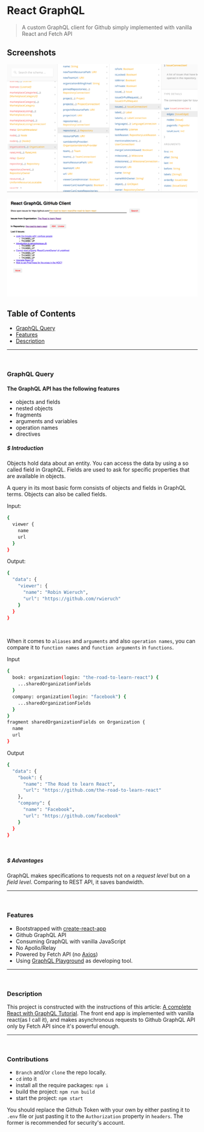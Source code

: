# React GraphQL

> A custom GraphQL client for Github simply implemented with vanilla React and Fetch API

## Screenshots

![An awesome example image](screenshots/1.png)

![An awesome example image](screenshots/2.png)

## Table of Contents

- [GraphQL Query](#graphql-query)
- [Features](#features)
- [Description](#description)

----
</br>

### GraphQL Query

#### The GraphQL API has the following features

- objects and fields
- nested objects
- fragments
- arguments and variables
- operation names
- directives

##### $ Introduction

Objects hold data about an entity. You can access the data by using a so called field in GraphQL. Fields are used to ask for specific properties that are available in objects.

A query in its most basic form consists of objects and fields in GraphQL terms. Objects can also be called fields.

Input:

```bash
{
  viewer {
    name
    url
  }
}
```

Output:

```bash
{
  "data": {
    "viewer": {
      "name": "Robin Wieruch",
      "url": "https://github.com/rwieruch"
    }
  }
}
```

</br>

When it comes to `aliases` and `arguments` and also `operation names`, you can compare it to `function names` and `function arguments` in `functions`.

Input

```bash
{
  book: organization(login: "the-road-to-learn-react") {
    ...sharedOrganizationFields
  }
  company: organization(login: "facebook") {
    ...sharedOrganizationFields
  }
}
fragment sharedOrganizationFields on Organization {
  name
  url
}
```

Output

```bash
{
  "data": {
    "book": {
      "name": "The Road to learn React",
      "url": "https://github.com/the-road-to-learn-react"
    },
    "company": {
      "name": "Facebook",
      "url": "https://github.com/facebook"
    }
  }
}
```

</br>

##### $ Advantages

GraphQL makes specifications to requests not on a *request level* but on a *field level*. Comparing to REST API, it saves bandwidth.

----
</br>

### Features

- Bootstrapped with [create-react-app](https://github.com/facebook/create-react-app)
- Github GraphQL API
- Consuming GraphQL with vanilla JavaScript
- No Apollo/Relay
- Powered by Fetch API (no [Axios](https://github.com/axios/axios))
- Using [GraphQL Playground](https://github.com/graphcool/graphql-playground) as developing tool.

----
</br>

### Description

This project is constructed with the instructions of this article: [A complete React with GraphQL Tutorial](https://www.robinwieruch.de/react-with-graphql-tutorial/#graphql-query-github-api). The front end app is implemented with vanilla react(as I call it), and makes asynchronous requests to Github GraphQL API only by Fetch API since it's powerful enough.

----
</br>

### Contributions

- `Branch` and/or `clone` the repo locally.
- `cd` into it
- install all the require packages: `npm i`
- build the project: `npm run build`
- start the project: `npm start`

You should replace the Github Token with your own by either pasting it to `.env` file or just pasting it to the `Authorization` property in `headers`. The former is recommended for security's account.